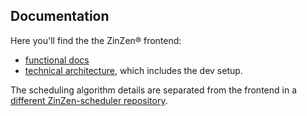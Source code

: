 ## Documentation

Here you'll find the the ZinZen&reg; frontend: 
- [functional docs](functional/Readme.md) 
- [technical architecture](technical/Readme.md), which includes the dev setup.

The scheduling algorithm details are separated from the frontend in a [different ZinZen-scheduler repository](https://github.com/tijlleenders/ZinZen-scheduler). 

